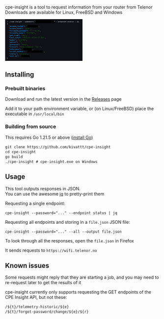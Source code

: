cpe-insight is a tool to request information from your router from Telenor\
Downloads are available for Linux, FreeBSD and Windows

<img src="screenshots/status.png" alt="Requesting the status endpoint, and visualizing the JSON response with jq" width="50%">

## Installing
### Prebuilt binaries
Download and run the latest version in the [Releases](https://github.com/kivattt/cpe-insight/releases) page

Add it to your path environment variable, or (on Linux/FreeBSD) place the executable in `/usr/local/bin`

### Building from source
This requires Go 1.21.5 or above ([install Go](https://go.dev/dl/))
```
git clone https://github.com/kivattt/cpe-insight
cd cpe-insight
go build
./cpe-insight # cpe-insight.exe on Windows
```

## Usage
This tool outputs responses in JSON.\
You can use the awesome [jq](https://github.com/jqlang/jq/releases) to pretty-print them

Requesting a single endpoint:
```
cpe-insight --password="..." --endpoint status | jq
```

Requesting all endpoints and storing in a `file.json` JSON file:
```
cpe-insight --password="..." --all --output file.json
```
To look through all the responses, open the `file.json` in Firefox

It sends requests to `https://wifi.telenor.no`

## Known issues
Some requests might reply that they are starting a job, and you may need to re-request later to get the results of it

cpe-insight currently only supports requesting the GET endpoints of the CPE Insight API, but not these:
```
/${t}/telemetry-historic/${e}
/${t}/forgot-password/change/${e}/${r}
```

